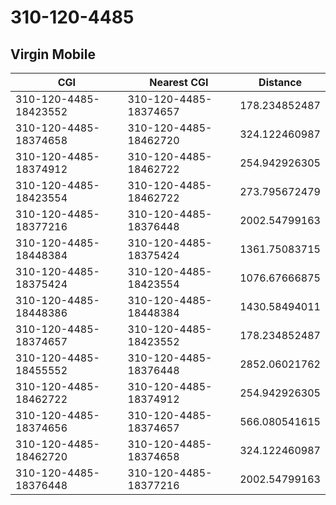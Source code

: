 # 310-120-4485
## Virgin Mobile


| CGI | Nearest CGI | Distance |
|-----|-------------|----------|
| 310-120-4485-18423552 | 310-120-4485-18374657 | 178.234852487 |
| 310-120-4485-18374658 | 310-120-4485-18462720 | 324.122460987 |
| 310-120-4485-18374912 | 310-120-4485-18462722 | 254.942926305 |
| 310-120-4485-18423554 | 310-120-4485-18462722 | 273.795672479 |
| 310-120-4485-18377216 | 310-120-4485-18376448 | 2002.54799163 |
| 310-120-4485-18448384 | 310-120-4485-18375424 | 1361.75083715 |
| 310-120-4485-18375424 | 310-120-4485-18423554 | 1076.67666875 |
| 310-120-4485-18448386 | 310-120-4485-18448384 | 1430.58494011 |
| 310-120-4485-18374657 | 310-120-4485-18423552 | 178.234852487 |
| 310-120-4485-18455552 | 310-120-4485-18376448 | 2852.06021762 |
| 310-120-4485-18462722 | 310-120-4485-18374912 | 254.942926305 |
| 310-120-4485-18374656 | 310-120-4485-18374657 | 566.080541615 |
| 310-120-4485-18462720 | 310-120-4485-18374658 | 324.122460987 |
| 310-120-4485-18376448 | 310-120-4485-18377216 | 2002.54799163 |
